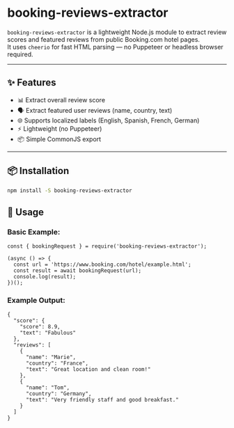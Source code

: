 # booking-reviews-extractor

`booking-reviews-extractor` is a lightweight Node.js module to extract review scores and featured reviews from public Booking.com hotel pages.  
It uses `cheerio` for fast HTML parsing — no Puppeteer or headless browser required.

---

## ✨ Features

- 📊 Extract overall review score
- 🗣️ Extract featured user reviews (name, country, text)
- 🌐 Supports localized labels (English, Spanish, French, German)
- ⚡ Lightweight (no Puppeteer)
- 📦 Simple CommonJS export

---

## 📦 Installation

```bash
npm install -S booking-reviews-extractor
```
## 🔧 Usage

### Basic Example:
```
const { bookingRequest } = require('booking-reviews-extractor');

(async () => {
  const url = 'https://www.booking.com/hotel/example.html';
  const result = await bookingRequest(url);
  console.log(result);
})();
```

### Example Output:
```
{
  "score": {
    "score": 8.9,
    "text": "Fabulous"
  },
  "reviews": [
    {
      "name": "Marie",
      "country": "France",
      "text": "Great location and clean room!"
    },
    {
      "name": "Tom",
      "country": "Germany",
      "text": "Very friendly staff and good breakfast."
    }
  ]
}
```
